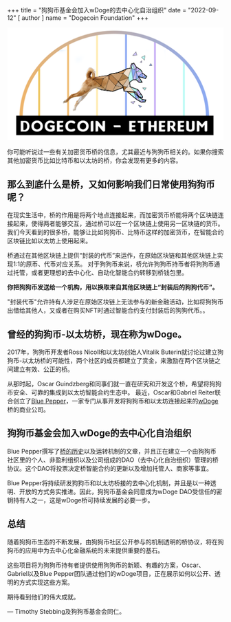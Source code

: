 +++
title = "狗狗币基金会加入wDoge的去中心化自治组织"
date = "2022-09-12"
[ author ]
  name = "Dogecoin Foundation"
+++

<img src="/doge-bridge-logo.png" class='center' width='600'/>

你可能听说过一些有关加密货币桥的信息，尤其最近与狗狗币相关的。如果你搜索其他加密货币比如比特币和以太坊的桥，你会发现有更多的内容。

## 那么到底什么是桥，又如何影响我们日常使用狗狗币呢？

在现实生活中，桥的作用是将两个地点连接起来，而加密货币桥能将两个区块链连接起来，使得两者能够交互，通过桥可以在一个区块链上使用另一区块链的货币。 我们今天看到的很多桥，能够让比如狗狗币、比特币这样的加密货币，在智能合约区块链比如以太坊上使用起来。

桥通过在其他区块链上提供“封装的代币”来运作，在原始区块链和其他区块链上实现1:1的原币、代币对应关系。 对于狗狗币来说，桥允许狗狗币持币者将狗狗币通过托管，或者更理想的去中心化、自动化智能合约转移到桥钱包里。

**你把狗狗币发送给一个机构，用以换取来自其他区块链上“封装后的狗狗代币”。**

"封装代币"允许持有人涉足在原始区块链上无法参与的新金融活动，比如将狗狗币出借给其他人，又或者在购买NFT时通过智能合约支付封装后的狗狗代币。。

## 曾经的狗狗币-以太坊桥，现在称为wDoge。

2017年，狗狗币开发者Ross Nicoll和以太坊创始人Vitalik Buterin就讨论过建立狗狗币-以太坊桥的可能性，两个社区的成员都建立了赏金，来激励在两个区块链之间建立有效、公正的桥。 

从那时起，Oscar Guindzberg和同事们就一直在研究和开发这个桥，希望将狗狗币安全、可靠的集成到以太坊智能合约生态中。
最近，Oscar和Gabriel Reiter联合创立了[Blue Pepper](https://bluepepper.io)，一家专门从事开发将狗狗币和以太坊连接起来的[wDoge](https://wdoge.tech)桥的商业公司。

## 狗狗币基金会加入wDoge的去中心化自治组织

Blue Pepper撰写了[桥的历史](https://medium.com/@bluepepper/doge-eth-bridge-past-present-and-future-89f7623bcab6)以及运转机制的文章，并且正在建立一个由狗狗币
社区里的个人、非盈利组织以及公司组成的DAO（去中心化自治组织）管理的桥协议。这个DAO将投票决定桥智能合约的更新以及增加托管人、商家等事宜。

Blue Pepper将持续研发狗狗币和以太坊桥接的去中心化机制，并且是以一种透明、开放的方式务实推进。因此，狗狗币基金会同意成为wDoge DAO受信任的密钥持有人之一，这是wDoge桥可持续发展的必要一步。

## 总结

随着狗狗币生态的不断发展，由狗狗币社区公开参与的机制透明的桥协议，将在狗狗币的应用中为去中心化金融系统的未来提供重要的基石。 

这些项目将为狗狗币持有者提供使用狗狗币的新颖、有趣的方案，Oscar、Gabriel以及Blue Pepper团队通过他们的wDoge项目，正在展示如何以公开、透明的方式实现这些方案。

期待看到他们的伟大成就。

— Timothy Stebbing及狗狗币基金会同仁。
